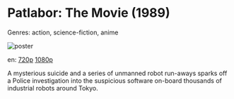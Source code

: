 # Patlabor: The Movie (1989)

Genres: action, science-fiction, anime

![poster](http://image.tmdb.org/t/p/w500/uX58ae3iJNdLjPsI2xIgA0sERpM.jpg)

en:
  [720p](magnet:?xt=urn:btih:EEAB5466BEF72521B94260850370C025FF8693BD&tr=udp://glotorrents.pw:6969/announce&tr=udp://tracker.opentrackr.org:1337/announce&tr=udp://torrent.gresille.org:80/announce&tr=udp://tracker.openbittorrent.com:80&tr=udp://tracker.coppersurfer.tk:6969&tr=udp://tracker.leechers-paradise.org:6969&tr=udp://p4p.arenabg.ch:1337&tr=udp://tracker.internetwarriors.net:1337)
  [1080p](magnet:?xt=urn:btih:6406AEB1B1376686F5CC074BA39C789B80E010E4&tr=udp://glotorrents.pw:6969/announce&tr=udp://tracker.opentrackr.org:1337/announce&tr=udp://torrent.gresille.org:80/announce&tr=udp://tracker.openbittorrent.com:80&tr=udp://tracker.coppersurfer.tk:6969&tr=udp://tracker.leechers-paradise.org:6969&tr=udp://p4p.arenabg.ch:1337&tr=udp://tracker.internetwarriors.net:1337)
  


A mysterious suicide and a series of unmanned robot run-aways sparks off a Police investigation into the suspicious software on-board thousands of industrial robots around Tokyo.